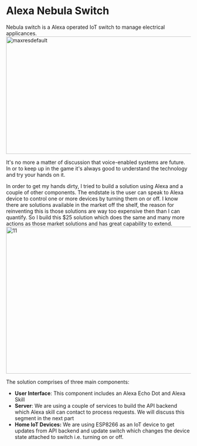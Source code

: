 # Alexa Nebula Switch
Nebula switch is a Alexa operated IoT switch to manage electrical applicances.
<img class="alignnone size-full wp-image-4556" src="https://khanasif1.files.wordpress.com/2020/06/maxresdefault.jpg" alt="maxresdefault" width="600" height="320" />

It's no more a matter of discussion that voice-enabled systems are future. In or to keep up in the game it's always good to understand the technology and try your hands on it.

In order to get my hands dirty, I tried to build a solution using Alexa and a couple of other components. The endstate is the user can speak to Alexa device to control one or more devices by turning them on or off. I know there are solutions available in the market off the shelf, the reason for reinventing this is those solutions are way too expensive then than I can quantify. So I build this $25 solution which does the same and many more actions as those market solutions and has great capability to extend.
<img class="alignnone size-full wp-image-4555" src="https://khanasif1.files.wordpress.com/2020/06/11.png" alt="11" width="1014" height="400" />

The solution comprises of three main components:
<ul>
	<li><strong>User Interface</strong>: This component includes an Alexa Echo Dot and Alexa Skill</li>
	<li><strong>Server</strong>: We are using a couple of services to build the API backend which Alexa skill can contact to process requests. We will discuss this segment in the next part</li>
	<li><strong>Home IoT Devices:</strong> We are using ESP8266 as an IoT device to get updates from API backend and update switch which changes the device state attached to switch i.e. turning on or off.</li>
</ul>
